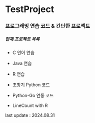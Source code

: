 # TestProject

### 프로그래밍 연습 코드 & 간단한 프로젝트

##### 현재 프로젝트 목록

- C 언어 연습

- Java 연습

- R 연습

- 초창기 Python 코드

- Python-Go 연동 코드

- LineCount with R

last update : 2024.08.31
